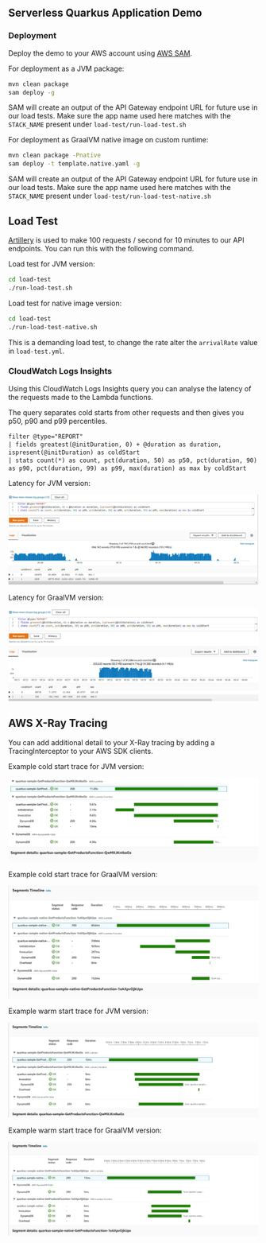 ## Serverless Quarkus Application Demo

### Deployment

Deploy the demo to your AWS account using [AWS SAM](https://aws.amazon.com/serverless/sam/).

For deployment as a JVM package:

```bash
mvn clean package
sam deploy -g
```
SAM will create an output of the API Gateway endpoint URL for future use in our load tests. 
Make sure the app name used here matches with the `STACK_NAME` present under `load-test/run-load-test.sh`

For deployment as GraalVM native image on custom runtime:
```bash
mvn clean package -Pnative
sam deploy -t template.native.yaml -g
```
SAM will create an output of the API Gateway endpoint URL for future use in our load tests. 
Make sure the app name used here matches with the `STACK_NAME` present under `load-test/run-load-test-native.sh`

## Load Test

[Artillery](https://www.artillery.io/) is used to make 100 requests / second for 10 minutes to our API endpoints. You
can run this with the following command.

Load test for JVM version:

```bash
cd load-test
./run-load-test.sh
```

Load test for native image version:
```bash
cd load-test
./run-load-test-native.sh
```

This is a demanding load test, to change the rate alter the `arrivalRate` value in `load-test.yml`.

### CloudWatch Logs Insights

Using this CloudWatch Logs Insights query you can analyse the latency of the requests made to the Lambda functions.

The query separates cold starts from other requests and then gives you p50, p90 and p99 percentiles.

```
filter @type="REPORT"
| fields greatest(@initDuration, 0) + @duration as duration, ispresent(@initDuration) as coldStart
| stats count(*) as count, pct(duration, 50) as p50, pct(duration, 90) as p90, pct(duration, 99) as p99, max(duration) as max by coldStart
```

Latency for JVM version:
<p align="center">
  <img src="../imgs/quarkus/quarkus-sample-log-insights.JPG" alt="JVM Version Log Insights"/>
</p>

Latency for GraalVM version:

<p align="center">
  <img src="../imgs/quarkus/quarkus-native-log-insights.JPG" alt="GraalVM Version Log Insights"/>
</p>

## AWS X-Ray Tracing
You can add additional detail to your X-Ray tracing by adding a TracingInterceptor to your AWS SDK clients.

Example cold start trace for JVM version:

<p align="center">
  <img src="../imgs/quarkus/quarkus-sample-cold-trace.JPG" alt="JVM Version Cold Trace Example"/>
</p>

Example cold start trace for GraalVM version:

<p align="center">
  <img src="../imgs/quarkus/quarkus-native-cold-trace.JPG" alt="GraalVM Version Cold Trace Example"/>
</p>

Example warm start trace for JVM version:

<p align="center">
  <img src="../imgs/quarkus/quarkus-sample-warm-trace.JPG" alt="JVM Version Warm Trace Example"/>
</p>

Example warm start trace for GraalVM version:

<p align="center">
  <img src="../imgs/quarkus/quarkus-native-warm-trace.JPG" alt="GraalVM Version Warm Trace Example"/>
</p>
